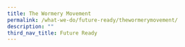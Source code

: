 ```yaml
---
title: The Wormery Movement
permalink: /what-we-do/future-ready/thewormerymovement/
description: ""
third_nav_title: Future Ready
---
```

